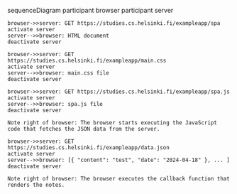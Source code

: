 sequenceDiagram
    participant browser
    participant server
    
    browser->>server: GET https://studies.cs.helsinki.fi/exampleapp/spa
    activate server
    server-->>browser: HTML document
    deactivate server
	
    browser->>server: GET https://studies.cs.helsinki.fi/exampleapp/main.css
    activate server
    server-->>browser: main.css file
    deactivate server
    
    browser->>server: GET https://studies.cs.helsinki.fi/exampleapp/spa.js
    activate server
    server-->>browser: spa.js file
    deactivate server
    
    Note right of browser: The browser starts executing the JavaScript code that fetches the JSON data from the server.
    
    browser->>server: GET https://studies.cs.helsinki.fi/exampleapp/data.json
    activate server
    server-->>browser: [{ "content": "test", "date": "2024-04-18" }, ... ]
    deactivate server    

    Note right of browser: The browser executes the callback function that renders the notes. 